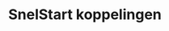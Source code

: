 ---
title: SnelStart koppelingen
key: snelstart
image: /images/@stock/Logos/snelstart-koppelingen.png
link_to: /koppelingen/snelstart
klass: boekhoud
layout: koppelingen
referral-url: 

excerpt: Met onze SnelStart koppelingen is je administratie altijd op orde. Probeer nu! Bespaar veel tijd met onze SnelStart boekhoudkoppelingen.
---
